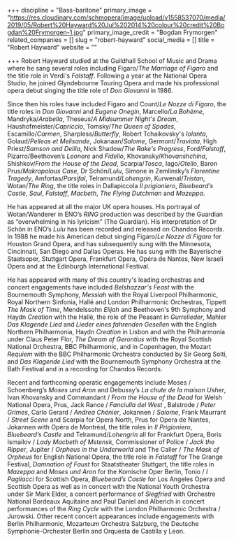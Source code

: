 +++
discipline = "Bass-baritone"
primary_image = "https://res.cloudinary.com/schmopera/image/upload/v1558537070/media/2019/05/Robert%20Hayward%20Jul%202014%20colour%20credit%20Bogdan%20Frymorgen-1.jpg"
primary_image_credit = "Bogdan Frymorgen"
related_companies = []
slug = "robert-hayward"
social_media = []
title = "Robert Hayward"
website = ""

+++
Robert Hayward studied at the Guildhall School of Music and Drama where he sang several roles including Figaro/_The Marriage of Figaro_ and the title role in Verdi's _Falstaff_. Following a year at the National Opera Studio, he joined Glyndebourne Touring Opera and made his professional opera debut singing the title role of _Don Giovanni_ in 1986.

Since then his roles have included Figaro and Count/_Le Nozze di Figaro_, the title roles in _Don Giovanni_ and _Eugene Onegin_, Marcello/_La Bohème_, Mandryka/_Arabella_, Theseus/_A Midsummer Night's Dream_, Haushofmeister/_Capriccio_, Tomsky/_The Queen of Spades_, Escamillo/_Carmen_, Sharpless/_Butterfly_, Robert Tchaikovsky's _Iolanta_, Golaud/_Pelleas et Melisande_, Jokanaan/_Salome_, Germont/_Traviata_, High Priest/_Samson and Delila_, Nick Shadow/_The Rake's Progress_, Ford/_Falstaff_, Pizarro/Beethoven’s _Leonore_ and _Fidelio_, Khovansky/_Khovanshchina_, Shishkov/_From the House of the Dead_, Scarpia/_Tosca_, Iago/_Otello_, Baron Prus/_Makropolous Case_, Dr Schön/_Lulu_, Simone in Zemlinsky’s _Florentine Tragedy_, Amfortas/_Parsifal_, Telramund/_Lohengrin_, Kurwenal/_Tristan_, Wotan/_The Ring_, the title roles in Dallapiccola _Il prigioniero_, _Bluebeard’s Castle_, _Saul_, _Falstaff_, _Macbeth_, _The Flying Dutchman_ and _Mazeppa_.

He has appeared at all the major UK opera houses. His portrayal of Wotan/Wanderer in ENO’s _RING_ production was described by the Guardian as “overwhelming in his lyricism” (The Guardian). His interpretation of Dr Schön in ENO’s _Lulu_ has been recorded and released on Chandos Records. In 1988 he made his American debut singing Figaro/_Le Nozze di Figaro_ for Houston Grand Opera, and has subsequently sung with the Minnesota, Cincinnati, San Diego and Dallas Operas. He has sung with the Bayerische Staatsoper, Stuttgart Opera, Frankfurt Opera, Opéra de Nantes, New Israeli Opera and at the Edinburgh International Festival.

He has appeared with many of this country's leading orchestras and concert engagements have included _Belshazzar's Feast_ with the Bournemouth Symphony, _Messiah_ with the Royal Liverpool Philharmonic, Royal Northern Sinfonia, Hallé and London Philharmonic Orchestras, Tippett _The Mask of Time_, Mendelssohn _Elijah_ and Beethoven's 9th Symphony and Haydn _Creation_ with the Hallé, the role of the Peasant in _Gurrelieder_, Mahler _Das Klagende Lied_ and _Lieder eines fahrenden Gesellen_ with the English Northern Philharmonia, Haydn _Creation_ in Lisbon and with the Philharmonia under Claus Peter Flor, _The Dream of Gerontius_ with the Royal Scottish National Orchestra, BBC Philharmonic, and in Copenhagen, the Mozart _Requiem_ with the BBC Philharmonic Orchestra conducted by Sir Georg Solti, and _Das Klagende Lied_ with the Bournemouth Symphony Orchestra at the Bath Festival and in a recording for Chandos Records.

Recent and forthcoming operatic engagements include Moses / Schoenberg’s _Moses und Aron_ and Debussy’s _La chute de la maison Usher_, Ivan Khovansky and Commandant / _From the House of the Dead_ for Welsh National Opera, Prus, Jack Rance / _Fanciulla del West_ , Balstrode / _Peter Grimes_, Carlo Gerard / _Andrea Chénier_, Jokannen / _Salome_, Frank Maurrant / _Street Scene_ and Scarpia for Opera North, Prus for Opera de Nantes, Jokannen with Opéra de Montréal, the title roles in _Il Prigioniero_, _Bluebeard’s Castle_ and Telramund/_Lohengrin_ all for Frankfurt Opera, Boris Ismailov / _Lady Macbeth of Mstensk_, Commissioner of Police / _Jack the Ripper_, Jupiter / _Orpheus in the Underworld_ and The Caller / _The Mask of Orpheus_ for English National Opera, the title role in _Falstaff_ for The Grange Festival, _Damnation of Faust_ for Staatstheater Stuttgart, the title roles in _Mazeppa_ and _Moses und Aron_ for the Komische Oper Berlin, Tonio / _I Pagliacci_ for Scottish Opera, _Bluebeard’s Castle_ for Los Angeles Opera and Scottish Opera as well as in concert with the National Youth Orchestra under Sir Mark Elder, a concert performance of _Siegfried_ with Orchestre National Bordeaux Aquitaine and Paul Daniel and Alberich in concert performances of the _Ring Cycle_ with the London Philharmonic Orchestra / Jurowski. Other recent concert appearances include engagements with Berlin Philharmonic, Mozarteum Orchestra Salzburg, the Deutsche Symphonie-Orchester Berlin and Orquesta de Castilla y Leon.